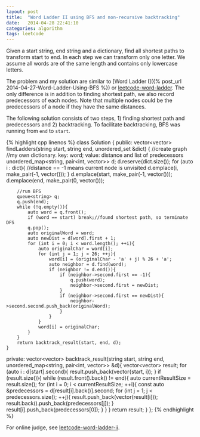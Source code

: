 ```yaml
---
layout: post
title:  "Word Ladder II using BFS and non-recursive backtracking"
date:   2014-04-28 22:41:10
categories: algorithm
tags: leetcode
---
```

Given a start string, end string and a dictionary, find all shortest paths to transform start to end. In each step we can transform only one letter. We assume all words are of the same length and contains only lowercase letters.

The problem and my solution are similar to [Word Ladder I]({% post_url 2014-04-27-Word-Ladder-Using-BFS %}) or [leetcode-word-ladder]. The only difference is in addition to finding shortest path, we also record predecessors of each nodes. Note that multiple nodes could be the predecessors of a node if they have the same distances.

The following solution consists of two steps, 1) finding shortest path and predecessors and 2) backtracking. To facilitate backtracking, BFS was running from `end` to `start`.

{% highlight cpp linenos %}
class Solution {
public:
	vector<vector<string>> findLadders(string start, string end, 
		unordered_set<string> &dict) {
		//create graph
		//my own dictionary. key: word; value: distance and list of predecessors
		unordered_map<string, pair<int, vector<string>>> d;
		d.reserve(dict.size());
		for (auto i : dict){
			//distance == -1 means current node is unvisited
			d.emplace(i, make_pair(-1, vector<string>()));
		}
		d.emplace(start, make_pair(-1, vector<string>()));
		d.emplace(end, make_pair(0, vector<string>()));			

		//run BFS
		queue<string> q;
		q.push(end);
		while (!q.empty()){
			auto word = q.front();
			if (word == start) break;//found shortest path, so terminate DFS
			q.pop();
			auto originalWord = word;
			auto newDist = d[word].first + 1;
			for (int i = 0; i < word.length(); ++i){
				auto originalChar = word[i];
				for (int j = 1; j < 26; ++j){
					word[i] = (originalChar - 'a' + j) % 26 + 'a';
					auto neighbor = d.find(word);
					if (neighbor != d.end()){
						if (neighbor->second.first == -1){
							q.push(word);
							neighbor->second.first = newDist;
						}
						if (neighbor->second.first == newDist){
							neighbor->second.second.push_back(originalWord);
						}
					}
				}
				word[i] = originalChar;
			}
		}
		return backtrack_result(start, end, d);
	}
private:
	vector<vector<string>> backtrack_result(string start, string end,
		unordered_map<string, pair<int, vector<string>>> &d){
		vector<vector<string>> result;
		for (auto i : d[start].second){
			result.push_back(vector<string>{start, i});
		}
		if (result.size()){
			while (result.front().back() != end){
				auto currentResultSize = result.size();
				for (int i = 0; i < currentResultSize; ++i){
					const auto &predecessors = d[result[i].back()].second;
					for (int j = 1; j < predecessors.size(); ++j){
						result.push_back(vector<string>(result[i]));
						result.back().push_back(predecessors[j]);
					}
					result[i].push_back(predecessors[0]);
				}
			}
		}
		return result;
	}
};
{% endhighlight %}

For online judge, see [leetcode-word-ladder-ii].

[leetcode-word-ladder]: http://oj.leetcode.com/problems/word-ladder/
[leetcode-word-ladder-ii]: http://oj.leetcode.com/problems/word-ladder-ii/